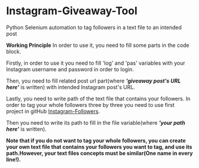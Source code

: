 # Instagram-Giveaway-Tool
Python Selenium automation to tag followers in a text file to an intended post

**Working Principle**
In order to use it, you need to fill some parts in the code block.

Firstly, in order to use it you need to fill 'log' and 'pas' variables with your Instagram username and password in order to login.

Then, you need to fill related post url part(where **_'giveaway post's URL here'_** is written) with intended Instagram post's URL.

Lastly, you need to write path of the text file that contains your followers. In order to tag your whole followers three by three you need to use first project in gitHub [Instagram-Followers](https://github.com/dorukarslan/Instagram-Followers). 


Then you need to write its path  to fill in the file variable(where **_'your path here'_** is written).

**Note that if you do not want to tag your whole followers, you can create your own text file that contains your followers you want to tag, and use its path.However, your text files concepts must be similar(One name in every line!).**
